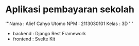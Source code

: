 # Aplikasi pembayaran sekolah

'''Nama : Alief Cahyo Utomo
NPM  : 2113030101
Kelas : 3D
'''
- backend : Django Rest Framework
- frontend : Svelte Kit
